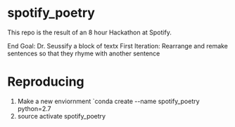 # spotify_poetry
This repo is the result of an 8 hour Hackathon at Spotify. 

End Goal: Dr. Seussify a block of textx
First Iteration: Rearrange and remake sentences so that they rhyme with another sentence

# Reproducing
1. Make a new enviornment `conda create --name spotify_poetry python=2.7
2. source activate spotify_poetry